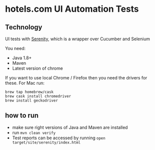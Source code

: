 # hotels.com UI Automation Tests

## Technology
UI tests with [Serenity](http://thucydides.info/docs/serenity/), which is a wrapper over Cucumber and Selenium

You need:

* Java 1.8+
* Maven
* Latest version of chrome

If you want to use local Chrome / Firefox then you need the drivers for these.  For Mac run:

	brew tap homebrew/cask
	brew cask install chromedriver
	brew install geckodriver

## how to run

* make sure right versions of Java and Maven are installed
* run
	`mvn clean verify`
* Test reports can be accessed by running
    `open target/site/serenity/index.html`
